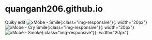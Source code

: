 # quanganh206.github.io

Quiky edit
![xMobe - Smile](https://s.w.org/images/core/emoji/2.4/svg/1f601.svg){:class="img-responsive"}{: width="20px"}
![xMobe - Cry Smile](https://s.w.org/images/core/emoji/2.4/svg/1f602.svg){:class="img-responsive"}{: width="20px"}
![xMobe - Smoke](https://s.w.org/images/core/emoji/2.4/svg/1f912.svg){:class="img-responsive"}{: width="20px"}

[hybrid-app-from-angular-5-and-cordova]: https://www.xmobe.com/angular/hybrid-app-from-angular-5-and-cordova/
[experiencing-ionic4-angular5-project-rc]: https://www.xmobe.com/ionic/experiencing-ionic4-angular5-project-rc/
[vue-ionic-4-cordova-hybrid-lover]: https://www.xmobe.com/vue/vue-ionic-4-cordova-hybrid-lover/
[starting-with-stenciljs-web-components-compiler]: https://www.xmobe.com/stenciljs/starting-with-stenciljs-web-components-compiler/
[using-sass-with-your-stenciljs]: https://www.xmobe.com/stenciljs/using-sass-in-your-stenciljs-app/
[stenciljs-and-ionic4-make-easy]: https://www.xmobe.com/ionic/stenciljs-and-ionic4-make-easy/
[integrate-firebase-into-stenciljs-app]: https://www.xmobe.com/ionic/integrate-firebase-into-stenciljs-app/